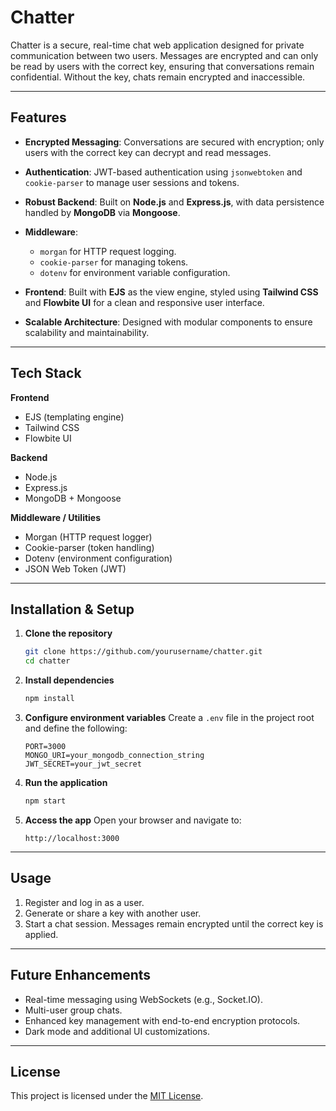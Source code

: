 # Chatter

Chatter is a secure, real-time chat web application designed for private communication between two users. Messages are encrypted and can only be read by users with the correct key, ensuring that conversations remain confidential. Without the key, chats remain encrypted and inaccessible.

---

## Features

* **Encrypted Messaging**: Conversations are secured with encryption; only users with the correct key can decrypt and read messages.
* **Authentication**: JWT-based authentication using `jsonwebtoken` and `cookie-parser` to manage user sessions and tokens.
* **Robust Backend**: Built on **Node.js** and **Express.js**, with data persistence handled by **MongoDB** via **Mongoose**.
* **Middleware**:

  * `morgan` for HTTP request logging.
  * `cookie-parser` for managing tokens.
  * `dotenv` for environment variable configuration.
* **Frontend**: Built with **EJS** as the view engine, styled using **Tailwind CSS** and **Flowbite UI** for a clean and responsive user interface.
* **Scalable Architecture**: Designed with modular components to ensure scalability and maintainability.

---

## Tech Stack

**Frontend**

* EJS (templating engine)
* Tailwind CSS
* Flowbite UI

**Backend**

* Node.js
* Express.js
* MongoDB + Mongoose

**Middleware / Utilities**

* Morgan (HTTP request logger)
* Cookie-parser (token handling)
* Dotenv (environment configuration)
* JSON Web Token (JWT)

---

## Installation & Setup

1. **Clone the repository**

   ```bash
   git clone https://github.com/yourusername/chatter.git
   cd chatter
   ```

2. **Install dependencies**

   ```bash
   npm install
   ```

3. **Configure environment variables**
   Create a `.env` file in the project root and define the following:

   ```env
   PORT=3000
   MONGO_URI=your_mongodb_connection_string
   JWT_SECRET=your_jwt_secret
   ```

4. **Run the application**

   ```bash
   npm start
   ```

5. **Access the app**
   Open your browser and navigate to:

   ```
   http://localhost:3000
   ```

---

## Usage

1. Register and log in as a user.
2. Generate or share a key with another user.
3. Start a chat session. Messages remain encrypted until the correct key is applied.

---

## Future Enhancements

* Real-time messaging using WebSockets (e.g., Socket.IO).
* Multi-user group chats.
* Enhanced key management with end-to-end encryption protocols.
* Dark mode and additional UI customizations.

---

## License

This project is licensed under the [MIT License](LICENSE).
